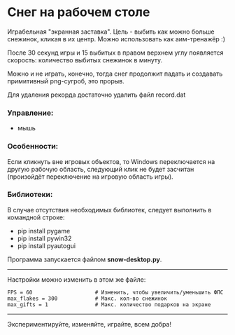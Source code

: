 # Снег на рабочем столе

Играбельная "экранная заставка". Цель - выбить как можно больше снежинок, кликая в их центр. Можно использовать как аим-тренажёр :)

После 30 секунд игры и 15 выбитых в правом верхнем углу появляется скорость: количество выбитых снежинок в минуту.

Можно и не играть, конечно, тогда снег продолжит падать и создавать примитивный png-сугроб, это прорыв.

Для удаления рекорда достаточно удалить файл record.dat

### Управление:
- мышь

### Особенности:
Если кликнуть вне игровых объектов, то Windows переключается на другую рабочую область, следующий клик не будет засчитан (произойдёт переключение на игровую область игры).

### Библиотеки:
В случае отсутствия необходимых библиотек, следует выполнить в командной строке:
* pip install pygame
* pip install pywin32
* pip install pyautogui

Программа запускается файлом <b>snow-desktop.py</b>.
***
Настройки можно изменить в этом же файле:
````
FPS = 60                    # Изменить, чтобы увеличить/уменьшить ФПС
max_flakes = 300            # Макс. кол-во снежинок
max_gifts = 1               # Макс. количество подарков на экране
````
***

Экспериментируйте, изменяйте, играйте, всем добра!

